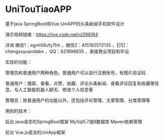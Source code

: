 # UniTouTiaoAPP
基于java SpringBoot和Vue UniAPP的头条新闻手机软件设计

演示视频链接：https://live.csdn.net/v/298164

详询 微信1：egvh56ufy7hh ，微信2：A15192572135 ，钉钉：chengxuyuandabo ，QQ：821898835 ，承接商业项目和毕设

实现的功能：

管理员和普通用户两种角色，普通用户可以自行注册账号，有图片验证码

普通用户：搜索、查看、点赞、收藏、评论头条新闻、查看评论回复和收藏等信息、与人工智能机器人聊天、修改个人信息等

管理员：除普通用户的功能以外，还包括评论管理、文章管理、分类管理等

用到的技术：

后台 java语言的SpringBoot框架 MySql5.7或8数据库 Maven依赖管理

前台 Vue.js语法的UniApp框架
